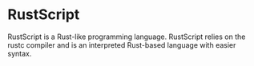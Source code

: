 # RustScript
RustScript is a Rust-like programming language. RustScript relies on the rustc compiler and is an interpreted Rust-based language with easier syntax.
